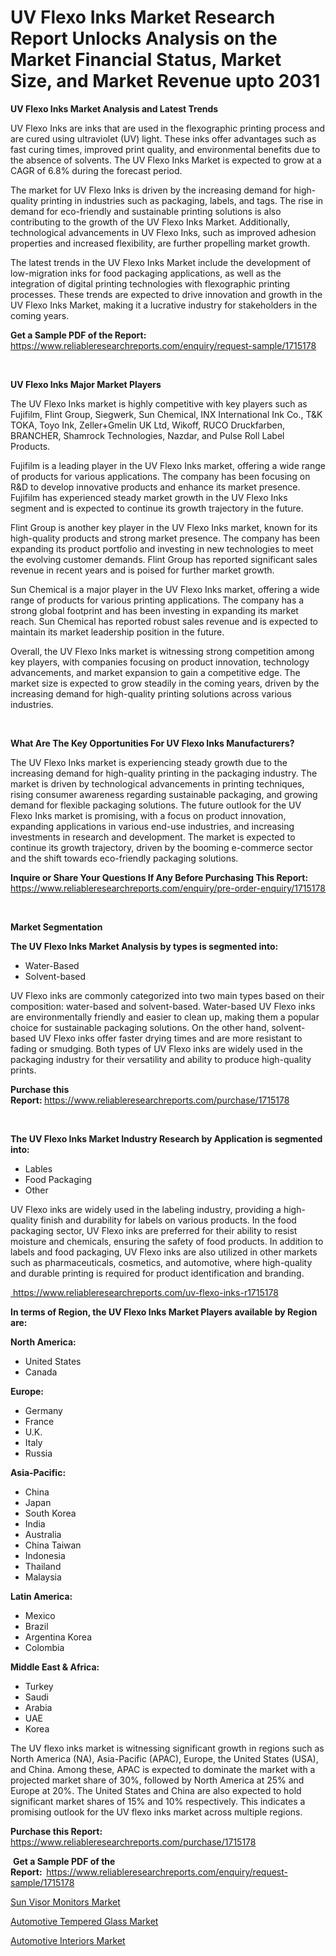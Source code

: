 <p><h1>UV Flexo Inks Market Research Report Unlocks Analysis on the Market Financial Status, Market Size, and Market Revenue upto 2031</h1></p><p><strong>UV Flexo Inks Market Analysis and Latest Trends</strong></p>
<p><p>UV Flexo Inks are inks that are used in the flexographic printing process and are cured using ultraviolet (UV) light. These inks offer advantages such as fast curing times, improved print quality, and environmental benefits due to the absence of solvents. The UV Flexo Inks Market is expected to grow at a CAGR of 6.8% during the forecast period.</p><p>The market for UV Flexo Inks is driven by the increasing demand for high-quality printing in industries such as packaging, labels, and tags. The rise in demand for eco-friendly and sustainable printing solutions is also contributing to the growth of the UV Flexo Inks Market. Additionally, technological advancements in UV Flexo Inks, such as improved adhesion properties and increased flexibility, are further propelling market growth.</p><p>The latest trends in the UV Flexo Inks Market include the development of low-migration inks for food packaging applications, as well as the integration of digital printing technologies with flexographic printing processes. These trends are expected to drive innovation and growth in the UV Flexo Inks Market, making it a lucrative industry for stakeholders in the coming years.</p></p>
<p><strong>Get a Sample PDF of the Report:&nbsp;</strong> <a href="https://www.reliableresearchreports.com/enquiry/request-sample/1715178">https://www.reliableresearchreports.com/enquiry/request-sample/1715178</a></p>
<p>&nbsp;</p>
<p><strong>UV Flexo Inks Major Market Players</strong></p>
<p><p>The UV Flexo Inks market is highly competitive with key players such as Fujifilm, Flint Group, Siegwerk, Sun Chemical, INX International Ink Co., T&K TOKA, Toyo Ink, Zeller+Gmelin UK Ltd, Wikoff, RUCO Druckfarben, BRANCHER, Shamrock Technologies, Nazdar, and Pulse Roll Label Products.</p><p>Fujifilm is a leading player in the UV Flexo Inks market, offering a wide range of products for various applications. The company has been focusing on R&D to develop innovative products and enhance its market presence. Fujifilm has experienced steady market growth in the UV Flexo Inks segment and is expected to continue its growth trajectory in the future.</p><p>Flint Group is another key player in the UV Flexo Inks market, known for its high-quality products and strong market presence. The company has been expanding its product portfolio and investing in new technologies to meet the evolving customer demands. Flint Group has reported significant sales revenue in recent years and is poised for further market growth.</p><p>Sun Chemical is a major player in the UV Flexo Inks market, offering a wide range of products for various printing applications. The company has a strong global footprint and has been investing in expanding its market reach. Sun Chemical has reported robust sales revenue and is expected to maintain its market leadership position in the future.</p><p>Overall, the UV Flexo Inks market is witnessing strong competition among key players, with companies focusing on product innovation, technology advancements, and market expansion to gain a competitive edge. The market size is expected to grow steadily in the coming years, driven by the increasing demand for high-quality printing solutions across various industries.</p></p>
<p>&nbsp;</p>
<p><strong>What Are The Key Opportunities For UV Flexo Inks Manufacturers?</strong></p>
<p><p>The UV Flexo Inks market is experiencing steady growth due to the increasing demand for high-quality printing in the packaging industry. The market is driven by technological advancements in printing techniques, rising consumer awareness regarding sustainable packaging, and growing demand for flexible packaging solutions. The future outlook for the UV Flexo Inks market is promising, with a focus on product innovation, expanding applications in various end-use industries, and increasing investments in research and development. The market is expected to continue its growth trajectory, driven by the booming e-commerce sector and the shift towards eco-friendly packaging solutions.</p></p>
<p><strong>Inquire or Share Your Questions If Any Before Purchasing This Report:</strong> <a href="https://www.reliableresearchreports.com/enquiry/pre-order-enquiry/1715178">https://www.reliableresearchreports.com/enquiry/pre-order-enquiry/1715178</a></p>
<p>&nbsp;</p>
<p><strong>Market Segmentation</strong></p>
<p><strong>The UV Flexo Inks Market Analysis by types is segmented into:</strong></p>
<p><ul><li>Water-Based</li><li>Solvent-based</li></ul></p>
<p><p>UV Flexo inks are commonly categorized into two main types based on their composition: water-based and solvent-based. Water-based UV Flexo inks are environmentally friendly and easier to clean up, making them a popular choice for sustainable packaging solutions. On the other hand, solvent-based UV Flexo inks offer faster drying times and are more resistant to fading or smudging. Both types of UV Flexo inks are widely used in the packaging industry for their versatility and ability to produce high-quality prints.</p></p>
<p><strong>Purchase this Report:&nbsp;</strong><a href="https://www.reliableresearchreports.com/purchase/1715178">https://www.reliableresearchreports.com/purchase/1715178</a></p>
<p>&nbsp;</p>
<p><strong>The UV Flexo Inks Market Industry Research by Application is segmented into:</strong></p>
<p><ul><li>Lables</li><li>Food Packaging</li><li>Other</li></ul></p>
<p><p>UV Flexo inks are widely used in the labeling industry, providing a high-quality finish and durability for labels on various products. In the food packaging sector, UV Flexo inks are preferred for their ability to resist moisture and chemicals, ensuring the safety of food products. In addition to labels and food packaging, UV Flexo inks are also utilized in other markets such as pharmaceuticals, cosmetics, and automotive, where high-quality and durable printing is required for product identification and branding.</p></p>
<p><a href="https://www.reliableresearchreports.com/uv-flexo-inks-r1715178">&nbsp;https://www.reliableresearchreports.com/uv-flexo-inks-r1715178</a></p>
<p><strong>In terms of Region, the UV Flexo Inks Market Players available by Region are:</strong></p>
<p>
    <p> <strong> North America: </strong>
        <ul>
            <li>United States</li>
            <li>Canada</li>
        </ul>
        </p> 
    <p> <strong> Europe: </strong>
        <ul>
            <li>Germany</li>
            <li>France</li>
            <li>U.K.</li>
            <li>Italy</li>
            <li>Russia</li>
        </ul>
        </p> 
    <p> <strong> Asia-Pacific: </strong>
        <ul>
            <li>China</li>
            <li>Japan</li>
            <li>South Korea</li>
            <li>India</li>
            <li>Australia</li>
            <li>China Taiwan</li>
            <li>Indonesia</li>
            <li>Thailand</li>
            <li>Malaysia</li>
        </ul>
        </p> 
    <p> <strong> Latin America: </strong>
        <ul>
            <li>Mexico</li>
            <li>Brazil</li>
            <li>Argentina Korea</li>
            <li>Colombia</li>
        </ul>
        </p> 
    <p> <strong> Middle East & Africa: </strong>
        <ul>
            <li>Turkey</li>
            <li>Saudi</li>
            <li>Arabia</li>
            <li>UAE</li>
            <li>Korea</li>
        </ul>
    </p>
    </p>
<p><p>The UV flexo inks market is witnessing significant growth in regions such as North America (NA), Asia-Pacific (APAC), Europe, the United States (USA), and China. Among these, APAC is expected to dominate the market with a projected market share of 30%, followed by North America at 25% and Europe at 20%. The United States and China are also expected to hold significant market shares of 15% and 10% respectively. This indicates a promising outlook for the UV flexo inks market across multiple regions.</p></p>
<p><strong>Purchase this Report: </strong><a href="https://www.reliableresearchreports.com/purchase/1715178">https://www.reliableresearchreports.com/purchase/1715178</a></p>
<p>&nbsp;<strong>Get a Sample PDF of the Report:&nbsp;&nbsp;</strong><a href="https://www.reliableresearchreports.com/enquiry/request-sample/1715178">https://www.reliableresearchreports.com/enquiry/request-sample/1715178</a></p>
<p><strong></strong></p>
<p><p><a href="https://medium.com/@clairhane1992/global-sun-visor-monitors-market-sector-types-applications-market-player-strategies-regional-ee027ba361fa">Sun Visor Monitors Market</a></p><p><a href="https://medium.com/@scottroberts2661/automotive-tempered-glass-market-outlook-complete-industry-analysis-2024-to-2031-4d58cbd1b302">Automotive Tempered Glass Market</a></p><p><a href="https://medium.com/@amyjacobi/automotive-interiors-market-trends-a-detailed-study-of-its-market-segmentation-and-analyzing-the-d5c6e921b975">Automotive Interiors Market</a></p></p>